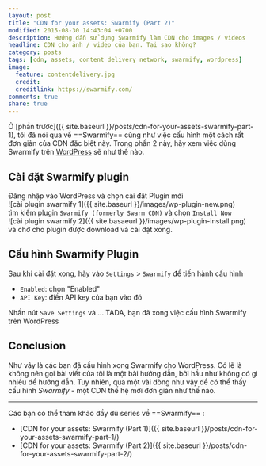 ```yaml
---
layout: post
title: "CDN for your assets: Swarmify (Part 2)"
modified: 2015-08-30 14:43:04 +0700
description: Hướng dẫn sử dụng Swarmify làm CDN cho images / videos
headline: CDN cho ảnh / video của bạn. Tại sao không?
category: posts
tags: [cdn, assets, content delivery network, swarmify, wordpress]
image:
  feature: contentdelivery.jpg
  credit:
  creditlink: https://swarmify.com/
comments: true
share: true
---
```

Ở [phần trước]({{ site.baseurl }}/posts/cdn-for-your-assets-swarmify-part-1), tôi đã nói qua về ==Swarmify== cũng như việc cấu hình một cách rất đơn giản của CDN đặc biệt này. Trong phần 2 này, hãy xem việc dùng Swarmify trên [WordPress](http://wordpress.com) sẽ như thế nào.

<!-- more -->

## Cài đặt Swarmify plugin
Đăng nhập vào WordPress và chọn cài đặt Plugin mới  
![cài plugin swarmify 1]({{ site.baseurl }}/images/wp-plugin-new.png)  
tìm kiếm plugin `Swarmify (formerly Swarm CDN)` và chọn `Install Now`  
![cài plugin swarmify 2]({{ site.basaeurl }}/images/wp-plugin-install.png)  
và chờ cho plugin được download và cài đặt xong.

## Cấu hình Swarmify Plugin
Sau khi cài đặt xong, hãy vào `Settings` > `Swarmify` để tiến hành cấu hình
- `Enabled`: chọn "Enabled"
- `API Key`: điền API key của bạn vào đó

Nhấn nút `Save Settings` và ... TADA, bạn đã xong việc cấu hình Swarmify trên WordPress

## Conclusion
Như vậy là các bạn đã cấu hình xong Swarmify cho WordPress. Có lẽ là không nên gọi bài viết của tôi là một bài hướng dẫn, bởi hầu như không có gì nhiều để hướng dẫn. Tuy nhiên, qua một vài dòng như vậy để có thể thấy cấu hình *Swarmify* - một CDN thế hệ mới đơn giản như thế nào.  

- - -
Các bạn có thể tham khảo đầy đủ series về ==Swarmify== :
- [CDN for your assets: Swarmify (Part 1)]({{ site.baseurl }}/posts/cdn-for-your-assets-swarmify-part-1/)
- [CDN for your assets: Swarmify (Part 2)]({{ site.baseurl }}/posts/cdn-for-your-assets-swarmify-part-2/)
